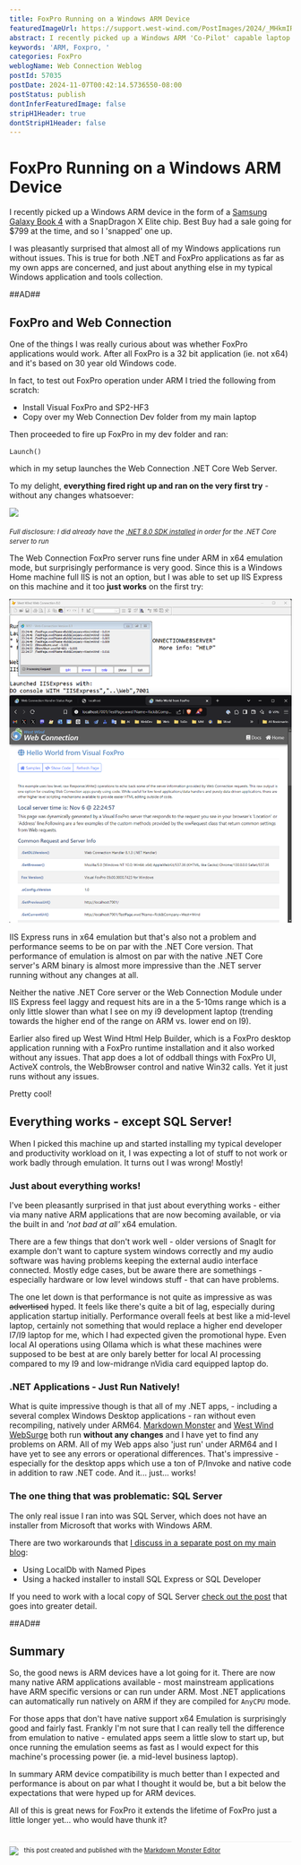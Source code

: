 ```yaml
---
title: FoxPro Running on a Windows ARM Device
featuredImageUrl: https://support.west-wind.com/PostImages/2024/_MHkmIR1jOIS5yFki.png
abstract: I recently picked up a Windows ARM 'Co-Pilot' capable laptop and took it for a spin running my typical spread of Windows applications and tools. I also checked out how well it works with FoxPro - here's what I found.
keywords: 'ARM, Foxpro, '
categories: FoxPro
weblogName: Web Connection Weblog
postId: 57035
postDate: 2024-11-07T00:42:14.5736550-08:00
postStatus: publish
dontInferFeaturedImage: false
stripH1Header: true
dontStripH1Header: false
---
```

# FoxPro Running on a Windows ARM Device

I recently picked up a Windows ARM device in the form of a [Samsung Galaxy Book 4](https://www.samsung.com/us/computing/galaxy-books/galaxy-book4-edge/buy/galaxy-book4-edge-14-qualcomm-snapdragon-x-elite-512gb-sapphire-blue-np940xma-kb1us/) with a SnapDragon X Elite chip. Best Buy had a sale going for $799 at the time, and so I 'snapped' one up. 

I was pleasantly surprised that almost all of my Windows applications run without issues. This is true for both .NET and FoxPro applications as  far as my own apps are concerned, and just about anything else in my typical Windows application and tools collection.


##AD##

## FoxPro and Web Connection
One of the things I was really curious about was whether FoxPro applications would work. After all FoxPro is a 32 bit application (ie. not x64) and it's based on 30 year old Windows code.

In fact, to test out FoxPro operation under ARM I tried the following from scratch:

* Install Visual FoxPro and SP2-HF3
* Copy over my Web Connection Dev folder from my main laptop

Then proceeded to  fire up FoxPro in my dev folder and ran:

```foxpro
Launch()
```

which in my setup launches the Web Connection .NET Core Web Server. 

To my delight, **everything fired right up and ran on the very first try** - without any changes whatsoever:

![](https://support.west-wind.com/PostImages/2024/_MHkmIR1jOIS5yFki.png)

<small>*Full disclosure: I did already have the [.NET 8.0 SDK installed](https://dotnet.microsoft.com/en-us/download/dotnet/8.0) in order for the .NET Core server to run*</small>

The Web Connection FoxPro server runs fine under ARM in x64 emulation mode, but surprisingly performance is very good. Since this is a Windows Home machine full IIS  is not an option, but I was able to set up IIS Express on this machine and it too **just works** on the first try:

![Iis Express Running On Arm](IisExpressRunningOnArm.png)

IIS Express runs in x64 emulation but that's also not a problem and performance seems to be on par with the .NET Core version. That performance of emulation is almost on par with the native .NET Core server's ARM binary is almost more impressive than the .NET server running without any changes at all.

Neither the native .NET Core server or the Web Connection Module under IIS Express feel laggy and request hits are in a the 5-10ms range which is a only little slower than what I see on my i9 development laptop (trending towards the higher end of the range on ARM vs. lower end on I9).

Earlier also fired up West Wind Html Help Builder, which is a FoxPro desktop application running with a FoxPro runtime installation and it also worked without any issues. That app does a lot of oddball things with FoxPro UI, ActiveX controls, the WebBrowser control and native Win32 calls. Yet it just runs without any issues. 

Pretty cool!

## Everything works - except SQL Server!
When I picked this machine up and started installing my typical developer and productivity workload on it, I was expecting a lot of stuff to not work or work badly through emulation.  It turns out I was wrong! Mostly!

### Just about everything works!
I've been pleasantly surprised in that just about everything works - either via many native ARM applications that are now becoming available, or via the built in and *'not bad at all'* x64 emulation. 

There are a few things that don't work well - older versions of SnagIt for example don't want to capture system windows correctly and my audio software was having problems keeping the external audio interface connected. Mostly edge cases, but be aware there are somethings - especially hardware or low level windows stuff - that can have problems. 

The one let down is that performance is not quite as impressive as was ~~advertised~~ hyped. It feels like there's quite a bit of lag, especially during application startup initially. Performance overall feels at best like a mid-level laptop, certainly not something that would replace a higher end developer I7/I9 laptop for me, which I had expected given the promotional hype. Even local AI operations using Ollama which is what these machines were supposed to be best at are only barely better for local AI processing compared to my I9 and low-midrange nVidia card equipped laptop do.

### .NET Applications - Just Run Natively!
What is quite impressive though is that all of my .NET apps, - including a several complex Windows Desktop applications - ran without even recompiling, natively under ARM64. [Markdown Monster](https://markdownmonster.west-wind.com/) and [West Wind WebSurge](https://websurge.west-wind.com/) both run **without any changes** and I have yet to find any problems on ARM. All of my Web apps also 'just run' under ARM64 and I have yet to see any errors or operational differences. That's impressive - especially for the desktop apps which use a ton of P/Invoke and native code in addition to raw .NET code. And it... just... works!

### The one thing that was problematic: SQL Server
The only real issue I ran into was SQL Server, which does not have an installer from Microsoft that works with Windows ARM.

There are two workarounds that [I discuss in a separate post on my main blog](https://weblog.west-wind.com/posts/2024/Oct/24/Using-Sql-Server-on-Windows-ARM):

* Using LocalDb with Named Pipes
* Using a hacked installer to install SQL Express or SQL Developer

If you need to work with a local copy of SQL Server [check out the post](https://weblog.west-wind.com/posts/2024/Oct/24/Using-Sql-Server-on-Windows-ARM) that goes into greater detail.

##AD##

## Summary
So, the good news is ARM devices have a lot going for it. There are now many native ARM applications available - most mainstream applications have ARM specific versions or can run under ARM. Most .NET applications can automatically run natively on ARM if they are compiled for `AnyCPU` mode.

For those apps that don't have native support x64 Emulation is surprisingly good and fairly fast. Frankly I'm not sure that I can really tell the difference from emulation to native - emulated apps seem a little slow to start up, but once running the emulation seems as fast as I would expect for this machine's processing power (ie. a mid-level business laptop).

In summary ARM device compatibility is much better than I expected and performance is about on par what I thought it would be, but a bit below the expectations that were hyped up for ARM devices.

All of this is great news for FoxPro it extends the lifetime of FoxPro just a little longer yet... who would have thunk it?

<div style="margin-top: 30px;font-size: 0.8em;
            border-top: 1px solid #eee;padding-top: 8px;">
    <img src="https://markdownmonster.west-wind.com/favicon.png"
         style="height: 20px;float: left; margin-right: 10px;"/>
    this post created and published with the 
    <a href="https://markdownmonster.west-wind.com" 
       target="top">Markdown Monster Editor</a> 
</div>